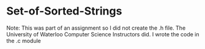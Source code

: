 # Set-of-Sorted-Strings

Note: This was part of an assignment so I did not create the .h file. The University of Waterloo Computer Science Instructors did. I wrote the code in the .c module
